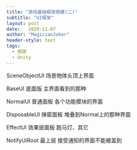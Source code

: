```yaml
---
title: "游戏基础框架搭建(二)"
subtitle: "UI框架"
layout: post
date:   2020-11-07
author: "MagicianJoker"
header-style: text
tags:
  - 框架
  - Unity
---
```




SceneObjectUI 场景物体头顶上界面

BaseUI 底面版  主界面看到的那种

NormalUI 普通面板 各个功能模块的界面

DisposableUI 弹窗面板 堆叠到Normal上的那种界面

EffectUI 效果层面板  跑马灯、其它

NotifyUiRoot 最上层 接受通知的界面不能被盖到
